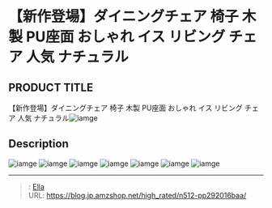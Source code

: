 # 【新作登場】ダイニングチェア 椅子 木製 PU座面 おしゃれ イス リビング チェア 人気 ナチュラル


## PRODUCT TITLE 

【新作登場】ダイニングチェア 椅子 木製 PU座面 おしゃれ イス リビング チェア 人気 ナチュラル![iamge](https://b2bfiles1.gigab2b.cn/image/wkseller/301/20220603_819c17c190cd4cf02ea91299a79a643c.jpg)

## Description











![iamge](https://b2bfiles1.gigab2b.cn/image/wkseller/301/20220603_ef605f57f0159886e64087706fda9a72.jpg)
![iamge](https://b2bfiles1.gigab2b.cn/image/wkseller/301/20220603_b38da5b05e48150faae404c13fedc1f0.jpg)
![iamge](https://b2bfiles1.gigab2b.cn/image/wkseller/301/20220603_463284ca56a2f124323944713b32d3b4.jpg)
![iamge](https://b2bfiles1.gigab2b.cn/image/wkseller/301/20220603_1a3c59de954947f8411b8793e8e90ffb.jpg)
![iamge](https://b2bfiles1.gigab2b.cn/image/wkseller/301/20220603_7e5cbc278c6604a44a14d8c4023fd239.jpg)
![iamge](https://b2bfiles1.gigab2b.cn/image/wkseller/301/20220608_36910765b0655df4f50059a37b6bbd66.jpg)
![iamge](nan)


---

> : [Ella](https://blog.jp.amzshop.net/)  
> URL: https://blog.jp.amzshop.net/high_rated/n512-pp292016baa/  


